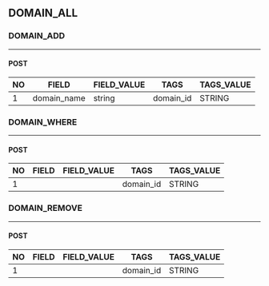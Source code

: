 ﻿## DOMAIN_ALL

### DOMAIN_ADD
------------
#### POST

| NO | FIELD       | FIELD_VALUE | TAGS      | TAGS_VALUE |
|----|-------------|-------------|-----------|------------|
| 1  | domain_name | string      | domain_id | STRING     |

### DOMAIN_WHERE
--------------
#### POST
| NO | FIELD       | FIELD_VALUE | TAGS      | TAGS_VALUE |
|----|-------------|-------------|-----------|------------|
| 1  | | | domain_id | STRING     |

### DOMAIN_REMOVE
------------------
#### POST
| NO | FIELD       | FIELD_VALUE | TAGS      | TAGS_VALUE |
|----|-------------|-------------|-----------|------------|
| 1  | | | domain_id | STRING     |

